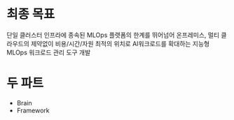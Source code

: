 # 최종 목표
단일 클러스터 인프라에 종속된 MLOps 플랫폼의 한계를 뛰어넘어 온프레미스, 멀티 클라우드의 제약없이 비용/시간/자원 최적의 위치로 AI워크로드를 확대하는 지능형 MLOps 워크로드 관리 도구 개발

# 두 파트
* Brain
* Framework

